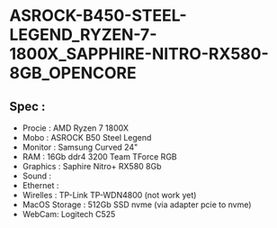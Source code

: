 # ASROCK-B450-STEEL-LEGEND_RYZEN-7-1800X_SAPPHIRE-NITRO-RX580-8GB_OPENCORE

## Spec :
- Procie : AMD Ryzen 7 1800X
- Mobo : ASROCK B50 Steel Legend
- Monitor : Samsung Curved 24"
- RAM : 16Gb ddr4 3200 Team TForce RGB
- Graphics : Saphire Nitro+ RX580 8Gb
- Sound : 
- Ethernet : 
- Wirelles : TP-Link TP-WDN4800 (not work yet)
- MacOS Storage : 512Gb SSD nvme (via adapter pcie to nvme)
- WebCam: Logitech C525
